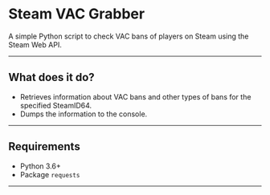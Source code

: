 # Steam VAC Grabber

A simple Python script to check VAC bans of players on Steam using the Steam Web API.

---

## What does it do?

- Retrieves information about VAC bans and other types of bans for the specified SteamID64.
- Dumps the information to the console.

---

## Requirements

- Python 3.6+
- Package `requests`

---
